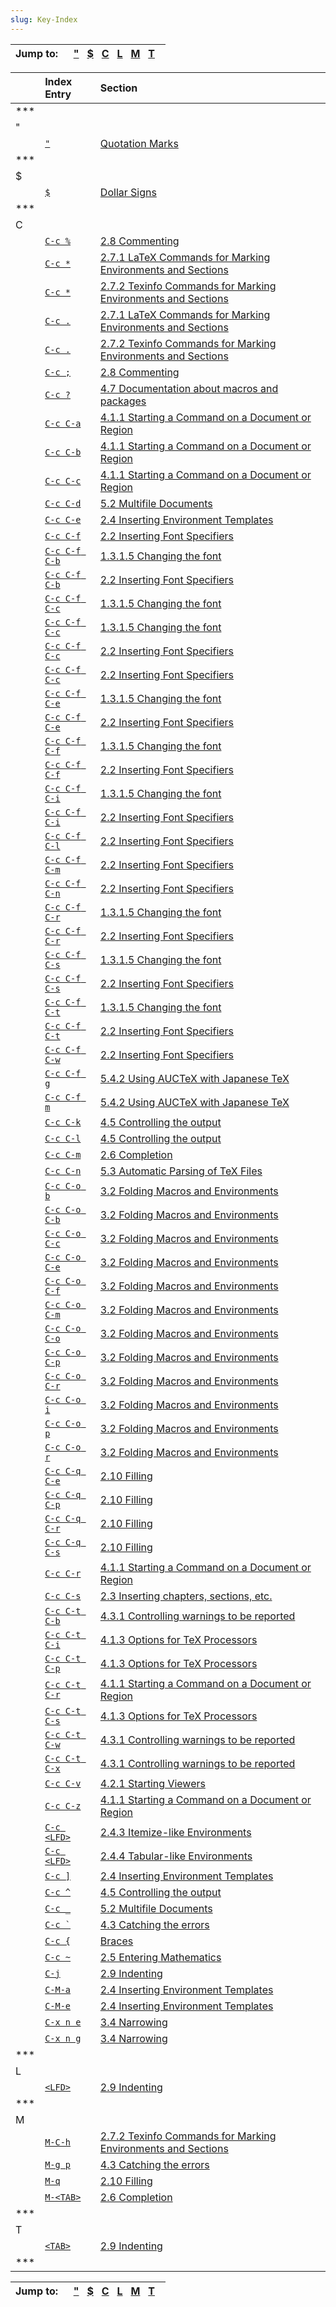 ```yaml
---
slug: Key-Index
---
```


| Jump to:   | [**"**](Key-Index-1_ky_symbol-1)   [**$**](Key-Index-1_ky_symbol-2)   [**C**](Key-Index-1_ky_letter-C)   [**L**](Key-Index-1_ky_letter-L)   [**M**](Key-Index-1_ky_letter-M)   [**T**](Key-Index-1_ky_letter-T)   |
| ---------- | ----------------------------------------------------------------------------------------------------------------------------------------------------------------------------------------------------------------- |

|     | Index Entry                                      | Section                                                                                   |
| --- | :----------------------------------------------- | :---------------------------------------------------------------------------------------- |
| *** |                                                  |                                                                                           |
| "   |                                                  |                                                                                           |
|     | [`"`](index-_0022)                               | [Quotation Marks](Quotation-Marks)                                                        |
| *** |                                                  |                                                                                           |
| $   |                                                  |                                                                                           |
|     | [`$`](index-_0024)                               | [Dollar Signs](Dollar-Signs)                                                              |
| *** |                                                  |                                                                                           |
| C   |                                                  |                                                                                           |
|     | [`C-c %`](index-C_002dc-_0025)                   | [2.8 Commenting](Commenting)                                                              |
|     | [`C-c *`](index-C_002dc-_002a)                   | [2.7.1 LaTeX Commands for Marking Environments and Sections](Marking-_0028LaTeX_0029)     |
|     | [`C-c *`](index-C_002dc-_002a-1)                 | [2.7.2 Texinfo Commands for Marking Environments and Sections](Marking-_0028Texinfo_0029) |
|     | [`C-c .`](index-C_002dc-_002e)                   | [2.7.1 LaTeX Commands for Marking Environments and Sections](Marking-_0028LaTeX_0029)     |
|     | [`C-c .`](index-C_002dc-_002e-1)                 | [2.7.2 Texinfo Commands for Marking Environments and Sections](Marking-_0028Texinfo_0029) |
|     | [`C-c ;`](index-C_002dc-_003b)                   | [2.8 Commenting](Commenting)                                                              |
|     | [`C-c ?`](index-C_002dc-_003f)                   | [4.7 Documentation about macros and packages](Documentation)                              |
|     | [`C-c C-a`](index-C_002dc-C_002da)               | [4.1.1 Starting a Command on a Document or Region](Starting-a-Command)                    |
|     | [`C-c C-b`](index-C_002dc-C_002db)               | [4.1.1 Starting a Command on a Document or Region](Starting-a-Command)                    |
|     | [`C-c C-c`](index-C_002dc-C_002dc)               | [4.1.1 Starting a Command on a Document or Region](Starting-a-Command)                    |
|     | [`C-c C-d`](index-C_002dc-C_002dd)               | [5.2 Multifile Documents](Multifile)                                                      |
|     | [`C-c C-e`](index-C_002dc-C_002de)               | [2.4 Inserting Environment Templates](Environments)                                       |
|     | [`C-c C-f`](index-C_002dc-C_002df)               | [2.2 Inserting Font Specifiers](Font-Specifiers)                                          |
|     | [`C-c C-f C-b`](index-C_002dc-C_002df-C_002db)   | [1.3.1.5 Changing the font](Changing-the-font)                                            |
|     | [`C-c C-f C-b`](index-C_002dc-C_002df-C_002db-1) | [2.2 Inserting Font Specifiers](Font-Specifiers)                                          |
|     | [`C-c C-f C-c`](index-C_002dc-C_002df-C_002dc)   | [1.3.1.5 Changing the font](Changing-the-font)                                            |
|     | [`C-c C-f C-c`](index-C_002dc-C_002df-C_002dc-1) | [1.3.1.5 Changing the font](Changing-the-font)                                            |
|     | [`C-c C-f C-c`](index-C_002dc-C_002df-C_002dc-2) | [2.2 Inserting Font Specifiers](Font-Specifiers)                                          |
|     | [`C-c C-f C-c`](index-C_002dc-C_002df-C_002dc-3) | [2.2 Inserting Font Specifiers](Font-Specifiers)                                          |
|     | [`C-c C-f C-e`](index-C_002dc-C_002df-C_002de)   | [1.3.1.5 Changing the font](Changing-the-font)                                            |
|     | [`C-c C-f C-e`](index-C_002dc-C_002df-C_002de-1) | [2.2 Inserting Font Specifiers](Font-Specifiers)                                          |
|     | [`C-c C-f C-f`](index-C_002dc-C_002df-C_002df)   | [1.3.1.5 Changing the font](Changing-the-font)                                            |
|     | [`C-c C-f C-f`](index-C_002dc-C_002df-C_002df-1) | [2.2 Inserting Font Specifiers](Font-Specifiers)                                          |
|     | [`C-c C-f C-i`](index-C_002dc-C_002df-C_002di)   | [1.3.1.5 Changing the font](Changing-the-font)                                            |
|     | [`C-c C-f C-i`](index-C_002dc-C_002df-C_002di-1) | [2.2 Inserting Font Specifiers](Font-Specifiers)                                          |
|     | [`C-c C-f C-l`](index-C_002dc-C_002df-C_002dl)   | [2.2 Inserting Font Specifiers](Font-Specifiers)                                          |
|     | [`C-c C-f C-m`](index-C_002dc-C_002df-C_002dm)   | [2.2 Inserting Font Specifiers](Font-Specifiers)                                          |
|     | [`C-c C-f C-n`](index-C_002dc-C_002df-C_002dn)   | [2.2 Inserting Font Specifiers](Font-Specifiers)                                          |
|     | [`C-c C-f C-r`](index-C_002dc-C_002df-C_002dr)   | [1.3.1.5 Changing the font](Changing-the-font)                                            |
|     | [`C-c C-f C-r`](index-C_002dc-C_002df-C_002dr-1) | [2.2 Inserting Font Specifiers](Font-Specifiers)                                          |
|     | [`C-c C-f C-s`](index-C_002dc-C_002df-C_002ds)   | [1.3.1.5 Changing the font](Changing-the-font)                                            |
|     | [`C-c C-f C-s`](index-C_002dc-C_002df-C_002ds-1) | [2.2 Inserting Font Specifiers](Font-Specifiers)                                          |
|     | [`C-c C-f C-t`](index-C_002dc-C_002df-C_002dt)   | [1.3.1.5 Changing the font](Changing-the-font)                                            |
|     | [`C-c C-f C-t`](index-C_002dc-C_002df-C_002dt-1) | [2.2 Inserting Font Specifiers](Font-Specifiers)                                          |
|     | [`C-c C-f C-w`](index-C_002dc-C_002df-C_002dw)   | [2.2 Inserting Font Specifiers](Font-Specifiers)                                          |
|     | [`C-c C-f g`](index-C_002dc-C_002df-g)           | [5.4.2 Using AUCTeX with Japanese TeX](Japanese)                                          |
|     | [`C-c C-f m`](index-C_002dc-C_002df-m)           | [5.4.2 Using AUCTeX with Japanese TeX](Japanese)                                          |
|     | [`C-c C-k`](index-C_002dc-C_002dk)               | [4.5 Controlling the output](Control)                                                     |
|     | [`C-c C-l`](index-C_002dc-C_002dl)               | [4.5 Controlling the output](Control)                                                     |
|     | [`C-c C-m`](index-C_002dc-C_002dm)               | [2.6 Completion](Completion)                                                              |
|     | [`C-c C-n`](index-C_002dc-C_002dn)               | [5.3 Automatic Parsing of TeX Files](Parsing-Files)                                       |
|     | [`C-c C-o b`](index-C_002dc-C_002do-b)           | [3.2 Folding Macros and Environments](Folding)                                            |
|     | [`C-c C-o C-b`](index-C_002dc-C_002do-C_002db)   | [3.2 Folding Macros and Environments](Folding)                                            |
|     | [`C-c C-o C-c`](index-C_002dc-C_002do-C_002dc)   | [3.2 Folding Macros and Environments](Folding)                                            |
|     | [`C-c C-o C-e`](index-C_002dc-C_002do-C_002de)   | [3.2 Folding Macros and Environments](Folding)                                            |
|     | [`C-c C-o C-f`](index-C_002dc-C_002do-C_002df)   | [3.2 Folding Macros and Environments](Folding)                                            |
|     | [`C-c C-o C-m`](index-C_002dc-C_002do-C_002dm)   | [3.2 Folding Macros and Environments](Folding)                                            |
|     | [`C-c C-o C-o`](index-C_002dc-C_002do-C_002do)   | [3.2 Folding Macros and Environments](Folding)                                            |
|     | [`C-c C-o C-p`](index-C_002dc-C_002do-C_002dp)   | [3.2 Folding Macros and Environments](Folding)                                            |
|     | [`C-c C-o C-r`](index-C_002dc-C_002do-C_002dr)   | [3.2 Folding Macros and Environments](Folding)                                            |
|     | [`C-c C-o i`](index-C_002dc-C_002do-i)           | [3.2 Folding Macros and Environments](Folding)                                            |
|     | [`C-c C-o p`](index-C_002dc-C_002do-p)           | [3.2 Folding Macros and Environments](Folding)                                            |
|     | [`C-c C-o r`](index-C_002dc-C_002do-r)           | [3.2 Folding Macros and Environments](Folding)                                            |
|     | [`C-c C-q C-e`](index-C_002dc-C_002dq-C_002de)   | [2.10 Filling](Filling)                                                                   |
|     | [`C-c C-q C-p`](index-C_002dc-C_002dq-C_002dp)   | [2.10 Filling](Filling)                                                                   |
|     | [`C-c C-q C-r`](index-C_002dc-C_002dq-C_002dr)   | [2.10 Filling](Filling)                                                                   |
|     | [`C-c C-q C-s`](index-C_002dc-C_002dq-C_002ds)   | [2.10 Filling](Filling)                                                                   |
|     | [`C-c C-r`](index-C_002dc-C_002dr)               | [4.1.1 Starting a Command on a Document or Region](Starting-a-Command)                    |
|     | [`C-c C-s`](index-C_002dc-C_002ds)               | [2.3 Inserting chapters, sections, etc.](Sectioning)                                      |
|     | [`C-c C-t C-b`](index-C_002dc-C_002dt-C_002db)   | [4.3.1 Controlling warnings to be reported](Ignoring-warnings)                            |
|     | [`C-c C-t C-i`](index-C_002dc-C_002dt-C_002di)   | [4.1.3 Options for TeX Processors](Processor-Options)                                     |
|     | [`C-c C-t C-p`](index-C_002dc-C_002dt-C_002dp)   | [4.1.3 Options for TeX Processors](Processor-Options)                                     |
|     | [`C-c C-t C-r`](index-C_002dc-C_002dt-C_002dr)   | [4.1.1 Starting a Command on a Document or Region](Starting-a-Command)                    |
|     | [`C-c C-t C-s`](index-C_002dc-C_002dt-C_002ds)   | [4.1.3 Options for TeX Processors](Processor-Options)                                     |
|     | [`C-c C-t C-w`](index-C_002dc-C_002dt-C_002dw)   | [4.3.1 Controlling warnings to be reported](Ignoring-warnings)                            |
|     | [`C-c C-t C-x`](index-C_002dc-C_002dt-C_002dx)   | [4.3.1 Controlling warnings to be reported](Ignoring-warnings)                            |
|     | [`C-c C-v`](index-C_002dc-C_002dv)               | [4.2.1 Starting Viewers](Starting-Viewers)                                                |
|     | [`C-c C-z`](index-C_002dc-C_002dz)               | [4.1.1 Starting a Command on a Document or Region](Starting-a-Command)                    |
|     | [`C-c <LFD>`](index-C_002dc-LFD)                 | [2.4.3 Itemize-like Environments](Itemize_002dlike)                                       |
|     | [`C-c <LFD>`](index-C_002dc-LFD-1)               | [2.4.4 Tabular-like Environments](Tabular_002dlike)                                       |
|     | [`C-c ]`](index-C_002dc-_005d)                   | [2.4 Inserting Environment Templates](Environments)                                       |
|     | [`C-c ^`](index-C_002dc-_005e)                   | [4.5 Controlling the output](Control)                                                     |
|     | [`C-c _`](index-C_002dc-_005f)                   | [5.2 Multifile Documents](Multifile)                                                      |
|     | [`` C-c ` ``](index-C_002dc-_0060)               | [4.3 Catching the errors](Debugging)                                                      |
|     | [`C-c {`](index-C_002dc-_007b)                   | [Braces](Braces)                                                                          |
|     | [`C-c ~`](index-C_002dc-_007e)                   | [2.5 Entering Mathematics](Mathematics)                                                   |
|     | [`C-j`](index-C_002dj)                           | [2.9 Indenting](Indenting)                                                                |
|     | [`C-M-a`](index-C_002dM_002da)                   | [2.4 Inserting Environment Templates](Environments)                                       |
|     | [`C-M-e`](index-C_002dM_002de)                   | [2.4 Inserting Environment Templates](Environments)                                       |
|     | [`C-x n e`](index-C_002dx-n-e)                   | [3.4 Narrowing](Narrowing)                                                                |
|     | [`C-x n g`](index-C_002dx-n-g)                   | [3.4 Narrowing](Narrowing)                                                                |
| *** |                                                  |                                                                                           |
| L   |                                                  |                                                                                           |
|     | [`<LFD>`](index-LFD)                             | [2.9 Indenting](Indenting)                                                                |
| *** |                                                  |                                                                                           |
| M   |                                                  |                                                                                           |
|     | [`M-C-h`](index-M_002dC_002dh)                   | [2.7.2 Texinfo Commands for Marking Environments and Sections](Marking-_0028Texinfo_0029) |
|     | [`M-g p`](index-M_002dg-p)                       | [4.3 Catching the errors](Debugging)                                                      |
|     | [`M-q`](index-M_002dq)                           | [2.10 Filling](Filling)                                                                   |
|     | [`M-<TAB>`](index-M_002dTAB)                     | [2.6 Completion](Completion)                                                              |
| *** |                                                  |                                                                                           |
| T   |                                                  |                                                                                           |
|     | [`<TAB>`](index-TAB)                             | [2.9 Indenting](Indenting)                                                                |
| *** |                                                  |                                                                                           |

| Jump to:   | [**"**](Key-Index-1_ky_symbol-1)   [**$**](Key-Index-1_ky_symbol-2)   [**C**](Key-Index-1_ky_letter-C)   [**L**](Key-Index-1_ky_letter-L)   [**M**](Key-Index-1_ky_letter-M)   [**T**](Key-Index-1_ky_letter-T)   |
| ---------- | ----------------------------------------------------------------------------------------------------------------------------------------------------------------------------------------------------------------- |
